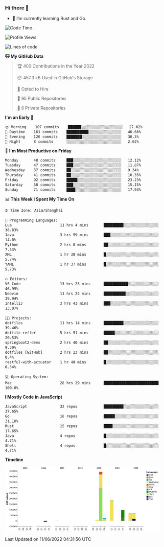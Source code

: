 ### Hi there 👋

- 🌱 I’m currently learning Rust and Go.

<!--START_SECTION:waka-->
![Code Time](http://img.shields.io/badge/Code%20Time-420%20hrs%206%20mins-blue)

![Profile Views](http://img.shields.io/badge/Profile%20Views-0-blue)

![Lines of code](https://img.shields.io/badge/From%20Hello%20World%20I%27ve%20Written-897%20Thousand%20lines%20of%20code-blue)

**🐱 My GitHub Data** 

> 🏆 400 Contributions in the Year 2022
 > 
> 📦 457.3 kB Used in GitHub's Storage 
 > 
> 💼 Opted to Hire
 > 
> 📜 95 Public Repositories 
 > 
> 🔑 6 Private Repositories  
 > 
**I'm an Early 🐤** 

```text
🌞 Morning    107 commits    ██████░░░░░░░░░░░░░░░░░░░   27.02% 
🌆 Daytime    161 commits    ██████████░░░░░░░░░░░░░░░   40.66% 
🌃 Evening    120 commits    ███████░░░░░░░░░░░░░░░░░░   30.3% 
🌙 Night      8 commits      ░░░░░░░░░░░░░░░░░░░░░░░░░   2.02%

```
📅 **I'm Most Productive on Friday** 

```text
Monday       48 commits     ███░░░░░░░░░░░░░░░░░░░░░░   12.12% 
Tuesday      47 commits     ███░░░░░░░░░░░░░░░░░░░░░░   11.87% 
Wednesday    37 commits     ██░░░░░░░░░░░░░░░░░░░░░░░   9.34% 
Thursday     41 commits     ██░░░░░░░░░░░░░░░░░░░░░░░   10.35% 
Friday       92 commits     █████░░░░░░░░░░░░░░░░░░░░   23.23% 
Saturday     60 commits     ███░░░░░░░░░░░░░░░░░░░░░░   15.15% 
Sunday       71 commits     ████░░░░░░░░░░░░░░░░░░░░░   17.93%

```


📊 **This Week I Spent My Time On** 

```text
⌚︎ Time Zone: Asia/Shanghai

💬 Programming Languages: 
Lua                      11 hrs 4 mins       █████████░░░░░░░░░░░░░░░░   38.83% 
Java                     3 hrs 59 mins       ███░░░░░░░░░░░░░░░░░░░░░░   14.0% 
Python                   2 hrs 8 mins        ██░░░░░░░░░░░░░░░░░░░░░░░   7.53% 
XML                      1 hr 38 mins        █░░░░░░░░░░░░░░░░░░░░░░░░   5.74% 
YAML                     1 hr 37 mins        █░░░░░░░░░░░░░░░░░░░░░░░░   5.73%

🔥 Editors: 
VS Code                  13 hrs 23 mins      ███████████░░░░░░░░░░░░░░   46.99% 
Neovim                   11 hrs 22 mins      ██████████░░░░░░░░░░░░░░░   39.94% 
IntelliJ                 3 hrs 43 mins       ███░░░░░░░░░░░░░░░░░░░░░░   13.07%

🐱‍💻 Projects: 
dotfiles                 11 hrs 14 mins      █████████░░░░░░░░░░░░░░░░   39.46% 
dotfile-reffer           5 hrs 51 mins       █████░░░░░░░░░░░░░░░░░░░░   20.53% 
springboot2-demo         2 hrs 40 mins       ██░░░░░░░░░░░░░░░░░░░░░░░   9.39% 
dotfiles [GitHub]        2 hrs 23 mins       ██░░░░░░░░░░░░░░░░░░░░░░░   8.4% 
restful-with-actuator    1 hr 48 mins        █░░░░░░░░░░░░░░░░░░░░░░░░   6.34%

💻 Operating System: 
Mac                      28 hrs 29 mins      █████████████████████████   100.0%

```

**I Mostly Code in JavaScript** 

```text
JavaScript               32 repos            █████████░░░░░░░░░░░░░░░░   37.65% 
Go                       18 repos            █████░░░░░░░░░░░░░░░░░░░░   21.18% 
Rust                     15 repos            ████░░░░░░░░░░░░░░░░░░░░░   17.65% 
Java                     4 repos             █░░░░░░░░░░░░░░░░░░░░░░░░   4.71% 
Shell                    4 repos             █░░░░░░░░░░░░░░░░░░░░░░░░   4.71%

```


**Timeline**

![Chart not found](https://raw.githubusercontent.com/elton/elton/main/charts/bar_graph.png) 


 Last Updated on 11/06/2022 04:31:56 UTC
<!--END_SECTION:waka-->

<!--
**elton/elton** is a ✨ _special_ ✨ repository because its `README.md` (this file) appears on your GitHub profile.

Here are some ideas to get you started:

- 🔭 I’m currently working on ...
- 🌱 I’m currently learning ...
- 👯 I’m looking to collaborate on ...
- 🤔 I’m looking for help with ...
- 💬 Ask me about ...
- 📫 How to reach me: ...
- 😄 Pronouns: ...
- ⚡ Fun fact: ...
-->
